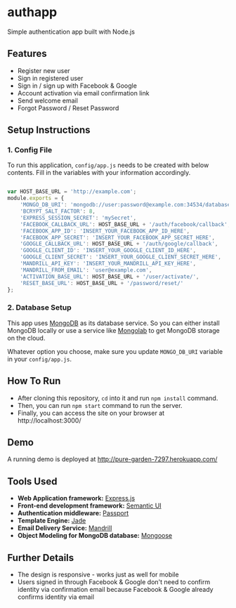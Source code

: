 authapp
===
Simple authentication app built with Node.js

## Features
* Register new user
* Sign in registered user
* Sign in / sign up with Facebook & Google
* Account activation via email confirmation link
* Send welcome email
* Forgot Password / Reset Password

## Setup Instructions

### 1. Config File
To run this application, `config/app.js` needs to be created with below contents. Fill in the variables with your information accordingly.

```javascript

var HOST_BASE_URL = 'http://example.com';
module.exports = {
	'MONGO_DB_URI': 'mongodb://user:password@example.com:34534/database',
	'BCRYPT_SALT_FACTOR': 8,
	'EXPRESS_SESSION_SECRET': 'mySecret',
	'FACEBOOK_CALLBACK_URL': HOST_BASE_URL + '/auth/facebook/callback',
	'FACEBOOK_APP_ID': 'INSERT_YOUR_FACEBOOK_APP_ID_HERE',
	'FACEBOOK_APP_SECRET': 'INSERT_YOUR_FACEBOOK_APP_SECRET_HERE',
	'GOOGLE_CALLBACK_URL': HOST_BASE_URL + '/auth/google/callback',
	'GOOGLE_CLIENT_ID': 'INSERT_YOUR_GOOGLE_CLIENT_ID_HERE',
	'GOOGLE_CLIENT_SECRET': 'INSERT_YOUR_GOOGLE_CLIENT_SECRET_HERE',	
	'MANDRILL_API_KEY': 'INSERT_YOUR_MANDRILL_API_KEY_HERE',
	'MANDRILL_FROM_EMAIL': 'user@example.com',
	'ACTIVATION_BASE_URL': HOST_BASE_URL + '/user/activate/',
	'RESET_BASE_URL': HOST_BASE_URL + '/password/reset/'
};

```

### 2. Database Setup

This app uses [MongoDB](https://www.mongodb.org/) as its database service. So you can either install MongoDB locally or use a service like [Mongolab](https://mongolab.com/) to get MongoDB storage on the cloud.

Whatever option you choose, make sure you update `MONGO_DB_URI` variable in your `config/app.js`.


## How To Run

* After cloning this repository, `cd` into it and run `npm install` command.
* Then, you can run `npm start` command to run the server.
* Finally, you can access the site on your browser at http://localhost:3000/


## Demo

A running demo is deployed at http://pure-garden-7297.herokuapp.com/


## Tools Used
* **Web Application framework:** [Express.js](http://expressjs.com/)
* **Front-end development framework:** [Semantic UI](http://semantic-ui.com/)
* **Authentication middleware:** [Passport](http://passportjs.org/)
* **Template Engine:** [Jade](http://jade-lang.com/)
* **Email Delivery Service:** [Mandrill](http://www.mandrill.com/)
* **Object Modeling for MongoDB database:** [Mongoose](http://mongoosejs.com/)


## Further Details

* The design is responsive - works just as well for mobile
* Users signed in through Facebook & Google don't need to confirm identity via confirmation email because Facebook & Google already confirms identity via email

